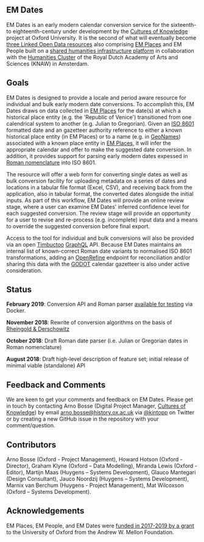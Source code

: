 ## EM Dates

EM Dates is an early modern calendar conversion service for the sixteenth- to eighteenth-century under development by the [Cultures of Knowledge][1] project at Oxford University. It is the second of what will eventually become [three Linked Open Data resources][2] also comprising [EM Places][1] and EM People built on a [shared humanities infrastructure platform][3] in collaboration with the [Humanities Cluster][20] of the Royal Dutch Academy of Arts and Sciences (KNAW) in Amsterdam.

## Goals

EM Dates is designed to provide a locale and period aware resource for individual and bulk early modern date conversions. To accomplish this, EM Dates draws on data collected in [EM Places][1] for the date(s) at which a historical place entity (e.g. the 'Republic of Venice') transitioned from one calendrical system to another (e.g. Julian to Gregorian). Given an [ISO 8601][5] formatted date and an gazetteer authority reference to either a known historical place entity (in EM Places) or to a name (e.g. in [GeoNames][6]) associated with a known place entity in [EM Places][1], it will infer the appropriate calendar and offer to make the suggested date conversion. In addition, it provides support for parsing early modern dates expessed in [Roman nomenclature][19] into ISO 8601. 

The resource will offer a web form for converting single dates as well as bulk conversion facility for uploading metadata on a series of dates and locations in a tabular file format (Excel, CSV), and receiving back from the application, also in tabular format, the converted dates alongside the initial inputs. As part of this workflow, EM Dates will provide an online review stage, where a user can examine EM Dates' inferred confidence level for each suggested conversion. The review stage will provide an opportunity for a user to revise and re-process (e.g. incomplete) input data and a means to override the suggested conversion before final export. 

Access to the tool for individual and bulk conversions will also be provided via an open [Timbuctoo][3] [GraphQL][21] API. Because EM Dates maintains an internal list of known-correct Roman date variants to normalised ISO 8601 transformations, adding an [OpenRefine][17] endpoint for reconciliation and/or sharing this data with the [GODOT][15] calendar gazetteer is also under active consideration.

## Status
**February 2019**: Conversion API and Roman parser [available for testing][19] via Docker.

**November 2018**: Rewrite of conversion algorithms on the basis of [Rheingold & Derschowitz][16]

**October 2018**: Draft Roman date parser (i.e. Julian or Gregorian dates in Roman nomenclature)

**August 2018**: Draft high-level description of feature set; initial release of minimal viable (standalone) API

## Feedback and Comments

We are keen to get your comments and feedback on EM Dates. Please get in touch by contacting Arno Bosse (Digital Project Manager, [Cultures of Knowledge][12]) by email [arno.bosse@history.ox.ac.uk][13] via [@kintopp][14] on Twitter or by creating a new GitHub issue in the repository with your comment/question.

## Contributors

Arno Bosse (Oxford - Project Management), Howard Hotson (Oxford - Director), Graham Klyne (Oxford – Data Modelling), Miranda Lewis (Oxford - Editor), Martijn Maas (Huygens – Systems Development), Glauco Mantegari (Design Consultant), Jauco Noordzij (Huygens – Systems Development), Marnix van Berchum (Huygens - Project Management), Mat Wilcoxson (Oxford – Systems Development).

## Acknowledgements

EM Places, EM People, and EM Dates were [funded in 2017-2019 by a grant][2] to the University of Oxford from the Andrew W. Mellon Foundation.

[1]: https://github.com/culturesofknowledge/emplaces
[2]:  http://www.culturesofknowledge.org/?p=8455
[3]:  https://github.com/HuygensING/timbuctoo
[4]:  https://www.huygens.knaw.nl/?lang=en
[5]: https://en.wikipedia.org/wiki/ISO_8601
[6]: https://geonames.org
[12]: http://culturesofknowledge.org
[13]: mailto:arno.bosse@history.ox.ac.uk
[14]: http://twitter.com/kintopp
[15]: https://godot.date/home
[16]: https://www.cambridge.org/core/books/calendrical-calculations/B897CA3260110348F1F7D906B8D9480D#
[17]: http://openrefine.org
[18]: https://en.wikipedia.org/wiki/Roman_calendar
[19]: https://github.com/culturesofknowledge/emdates/tree/master/dev
[20]: https://huc.knaw.nl
[21]: https://graphql.org
